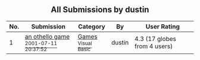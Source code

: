 ﻿<div align="center">

## All Submissions by dustin

</div>

No.  | Submission | Category | By   | User Rating
---- | ---------- | -------- | ---- | -----------
1 | [an othello game<br /><sup>2001-07-11 20:37:52</sup>](https://github.com/Planet-Source-Code/dustin-an-othello-game__1-24892) | [Games<br /><sup>Visual Basic</sup>](../ByCategory/games__1-38.md) | dustin | 4.3 (17 globes from 4 users)
